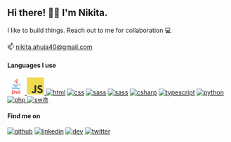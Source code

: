 ## Hi there! 👋🏻 I'm Nikita.
I like to build things. Reach out to me for collaboration 💻

📫 nikita.ahuja40@gmail.com

#### Languages I use

<a href="https://www.java.com" target="_blank"> <img src="https://raw.githubusercontent.com/devicons/devicon/master/icons/java/java-original-wordmark.svg" alt="java" width="40" height="40"/> </a>   <a href="https://www.w3schools.com/js/default.asp" target="_blank"> <img src="https://raw.githubusercontent.com/devicons/devicon/master/icons/javascript/javascript-original.svg" alt="javascript" width="40" height="40"/> </a>   <a href="https://www.w3schools.com/html/" target="_blank"> <img src="https://devicon.dev/devicon.git/icons/html5/html5-original.svg" alt="html" width="40" height="40"/></a>   <a href="https://www.w3schools.com/css/default.asp" target="_blank"> <img src="https://devicon.dev/devicon.git/icons/css3/css3-original.svg" alt="css" width="40" height="40"/></a> <a href="https://sass-lang.com/" target="_blank"> <img src="https://devicon.dev/devicon.git/icons/sass/sass-original.svg" alt="sass" width="40" height="40"/></a>   <a href="https://jquery.com/" target="_blank"> <img src="https://devicon.dev/devicon.git/icons/jquery/jquery-original-wordmark.svg" alt="sass" width="40" height="40"/></a>   <a href="https://docs.microsoft.com/en-us/dotnet/csharp/" target="_blank"> <img src="https://devicon.dev/devicon.git/icons/csharp/csharp-original.svg" alt="csharp" width="40" height="40"/></a>   <a href="https://www.typescriptlang.org/" target="_blank"> <img src="https://devicon.dev/devicon.git/icons/typescript/typescript-original.svg" alt="typescript" width="40" height="40"/></a>   <a href="https://www.python.org" target="_blank"> <img src="https://devicons.github.io/devicon/devicon.git/icons/python/python-original.svg" alt="python" width="40" height="40"/> </a>   <a href="https://www.php.net" target="_blank"> <img src="https://devicons.github.io/devicon/devicon.git/icons/php/php-original.svg" alt="php" width="40" height="40"/> </a>   <a href="https://developer.apple.com/swift/" target="_blank"> <img src="https://devicon.dev/devicon.git/icons/swift/swift-original.svg" alt="swift" width="40" height="40"/> </a> 

#### Find me on 

[<img src='https://cdn.jsdelivr.net/npm/simple-icons@3.0.1/icons/github.svg' alt='github' height='30'>](https://github.com/nikitaahuja9)     [<img src='https://cdn.jsdelivr.net/npm/simple-icons@3.0.1/icons/linkedin.svg' alt='linkedin' height='30'>](https://www.linkedin.com/in/nikitaahuja9/)     [<img src='https://cdn.jsdelivr.net/npm/simple-icons@3.0.1/icons/instagram.svg' alt='dev' height='30'>](https://instagram.com/nixahuja)     [<img src='https://cdn.jsdelivr.net/npm/simple-icons@3.0.1/icons/twitter.svg' alt='twitter' height='30'>](https://twitter.com/nix_ahuja)  
